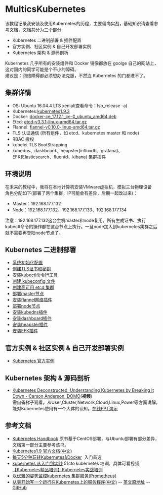 # MulticsKubernetes

该教程记录我安装及使用Kubernetes的历程，主要偏向实战，基础知识请查看参考文档，文档共分为三个部分:  
* Kubernetes 二进制部署 & 插件配置
* 官方实例、社区实例 & 自己开发部署实例
* Kubernetes 架构 & 源码剖析  

Kubernetes 几乎所有的安装组件和 Docker 镜像都放在 goolge 自己的网站上，这对国内的同学可能是个不小的障碍。  
建议是：网络障碍都必须想办法克服，不然连 Kubernetes 的门都进不了。
## 集群详情
* OS: Ubuntu 16.04.4 LTS xenial(查看命令：lsb_release  -a)
* Kubernetes:[kubernetes1.9.3](https://github.com/kubernetes/kubernetes/blob/master/CHANGELOG-1.9.md#server-binaries-1)
* Docker: [docker-ce_17.12.1_ce-0_ubuntu_amd64.deb](https://download.docker.com/linux/ubuntu/dists/xenial/pool/stable/amd64/)
* Etcd: [etcd-v3.3.1-linux-amd64.tar.gz](https://github.com/coreos/etcd/releases/)
* Flannel: [flannel-v0.10.0-linux-amd64.tar.gz](https://github.com/coreos/flannel/releases)
* TLS 认证通信 (所有组件，如 etcd、kubernetes master 和 node)
* RBAC 授权
* kubelet TLS BootStrapping
* kubedns、dashboard、heapster(influxdb、grafana)、EFK(Elasticsearch、fluentd、kibana) 集群插件


## 环境说明
在未来的教程中，我将在本地计算机安装VMware虚拟机，模拟三台物理设备  
角色分配如下(部署了两个集群，IP可能会有差异，后期一起改过来)：
* Master：192.168.177.132
* Node：192.168.177.132、192.168.177.133、192.168.177.134  

注意：192.168.177.132这台主机master和node复用。所有生成证书、执行kubectl命令的操作都在这台节点上执行。一旦node加入到kubernetes集群之后就不需要再登陆node节点了。


## Kubernetes 二进制部署
* [系统初始化配置](https://github.com/MulticsYin/MulticsKubernetes/blob/master/artcle/001-init-setup-ubuntu.md#%E7%B3%BB%E7%BB%9F%E5%88%9D%E5%A7%8B%E5%8C%96%E9%85%8D%E7%BD%AE)
* [创建TLS证书和秘钥](https://github.com/MulticsYin/MulticsKubernetes/blob/master/artcle/002-create-tls-and-secret-key.md#%E5%88%9B%E5%BB%BAtls%E8%AF%81%E4%B9%A6%E5%92%8C%E7%A7%98%E9%92%A5)
* [安装kubectl命令行工具](https://github.com/MulticsYin/MulticsKubernetes/blob/master/artcle/003-kubectl-installation.md#%E5%AE%89%E8%A3%85kubectl%E5%91%BD%E4%BB%A4%E8%A1%8C%E5%B7%A5%E5%85%B7)
* [创建 kubeconfig 文件](https://github.com/MulticsYin/MulticsKubernetes/blob/master/artcle/004-create-kubeconfig.md#%E5%88%9B%E5%BB%BA-kubeconfig-%E6%96%87%E4%BB%B6)
* [创建高可用 etcd 集群](https://github.com/MulticsYin/MulticsKubernetes/blob/master/artcle/005-etcd-cluster-installation.md#%E5%88%9B%E5%BB%BA%E9%AB%98%E5%8F%AF%E7%94%A8-etcd-%E9%9B%86%E7%BE%A4)
* [部署master节点](https://github.com/MulticsYin/MulticsKubernetes/blob/master/artcle/006-master-installation.md#%E9%83%A8%E7%BD%B2master%E8%8A%82%E7%82%B9)
* [安装flannel网络插件](https://github.com/MulticsYin/MulticsKubernetes/blob/master/artcle/007-flannel-installation.md#%E5%AE%89%E8%A3%85flannel%E7%BD%91%E7%BB%9C%E6%8F%92%E4%BB%B6)
* [部署node节点](https://github.com/MulticsYin/MulticsKubernetes/blob/master/artcle/008-node-installation.md#%E9%83%A8%E7%BD%B2node%E8%8A%82%E7%82%B9)
* [安装kubedns插件](https://github.com/MulticsYin/MulticsKubernetes/blob/master/artcle/009-kubedns-addon-installation.md#%E5%AE%89%E8%A3%85kubedns%E6%8F%92%E4%BB%B6)
* [安装dashboard插件](https://github.com/MulticsYin/MulticsKubernetes/blob/master/artcle/010-dashboard-addon-installation.md#%E5%AE%89%E8%A3%85dashboard%E6%8F%92%E4%BB%B6)
* [安装heapster插件](https://github.com/MulticsYin/MulticsKubernetes/blob/master/artcle/011-heapster-addon-installation.md#%E5%AE%89%E8%A3%85heapster%E6%8F%92%E4%BB%B6)
* [安装EFK插件](https://github.com/MulticsYin/MulticsKubernetes/blob/master/artcle/012-efk-addon-installation.md#%E5%AE%89%E8%A3%85efk%E6%8F%92%E4%BB%B6)

## 官方实例 & 社区实例 & 自己开发部署实例
* [Kubernetes 官方实例](https://github.com/kubernetes/examples)

## Kubernetes 架构 & 源码剖析
* [Kubernetes Deconstructed: Understanding Kubernetes by Breaking It Down - Carson Anderson, DOMO](https://vimeo.com/245778144/4d1d597c5e)(**视频**)  
需自备梯子观看，从User,Cluster,Network,Cloud,Linux,Power等方面讲解，能对Kubernetes使用有一个大体的认知。[在线PPT演示](http://kube-decon.carson-anderson.com/Layers/0-Intro.sozi.html)

## 参考文档
* [Kubernetes Handbook](https://jimmysong.io/kubernetes-handbook/)  原书基于CentOS部署，与Ubuntu部署有部分差异，文档第一部分主要参考该书。
* [Kubernetes1.9 官方文档(中文)](https://k8smeetup.github.io/)
* [每天5分钟玩转Kubernetes&Docker](http://www.cnblogs.com/CloudMan6/tag/Docker/default.html)  入门首选
* [kubernetes 从入门到实践](https://www.kancloud.cn/huyipow/kubernetes/531982)  51cto kubernetes 培训，具体可看视频[【Kubernetes精品培训】Kubernetes实战培训](http://edu.51cto.com/course/11386.html)
* [以优雅的姿势监控kubernetes 集群服务(Prometheus)](https://www.kancloud.cn/huyipow/prometheus/527093)
* [从零开始写一个运行在Kubernetes上的服务程序(中文)](https://mp.weixin.qq.com/s?__biz=MzA5OTAyNzQ2OA==&mid=2649696211&idx=1&sn=4357517ee2f85109d1ba5850dbc2566d&chksm=889318b0bfe491a6be37fc14d21b17b84bc2ea66abc20ef895e2529f5b74e7bec5260ff64422&mpshare=1&scene=1&srcid=1222tsbWehxtACFF3vdXe43p&pass_ticket=Ve1GjgUuO3ZbG6Q%2FlsmHJjFSBovqz9HQDqm9H0EuXcr12yI7f7h0eN%2B%2Fj90iafRi#rd) -- [英文原地址](https://blog.gopheracademy.com/advent-2017/kubernetes-ready-service/) -- [GitHub](https://github.com/rumyantseva/advent-2017/tree/all-steps)
